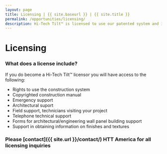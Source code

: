 ```yaml
---
layout: page
title: Licensing | {{ site.baseurl }} | {{ site.title }}
permalink: /opportunities/licensing/
description: Hi-Tech Tilt™ is licensed to use our patented system and improve your productivity with this safer, easier, faster and more cost effective building solution.
---
```


# Licensing

### What does a license include?

If you do become a Hi-Tech Tilt™ licensor you will have access to the following:

- Rights to use the construction system
- Copyrighted construction manual
- Emergency support
- Architectural suport
- Field support, technicians visiting your project
- Telephone technical support
- Forms for architectural/engineering wall panel building support
- Support in obtaining information on finishes and textures

### Please [contact]({{ site.url }}/contact/) HTT America for all licensing inquiries
